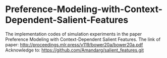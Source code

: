 # Preference-Modeling-with-Context-Dependent-Salient-Features
The implementation codes of simulation experiments in the paper Preference Modeling with Context-Dependent Salient Features.
The link of paper: http://proceedings.mlr.press/v119/bower20a/bower20a.pdf
Acknowledge to: 
https://github.com/Amandarg/salient_features.git
